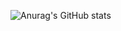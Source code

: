 ![Anurag's GitHub stats](https://github-readme-stats.vercel.app/api/top-langs/?username=aarrien-42&layout=compact&bg_color=212121&border_color=FFBF4F&title_color=FFBF4F&text_color=FFBF4F)
<!--
**aarrien-42/aarrien-42** is a ✨ _special_ ✨ repository because its `README.md` (this file) appears on your GitHub profile.

Here are some ideas to get you started:

- 🔭 I’m currently working on ...
- 🌱 I’m currently learning ...
- 👯 I’m looking to collaborate on ...
- 🤔 I’m looking for help with ...
- 💬 Ask me about ...
- 📫 How to reach me: ...
- 😄 Pronouns: ...
- ⚡ Fun fact: ...
-->
